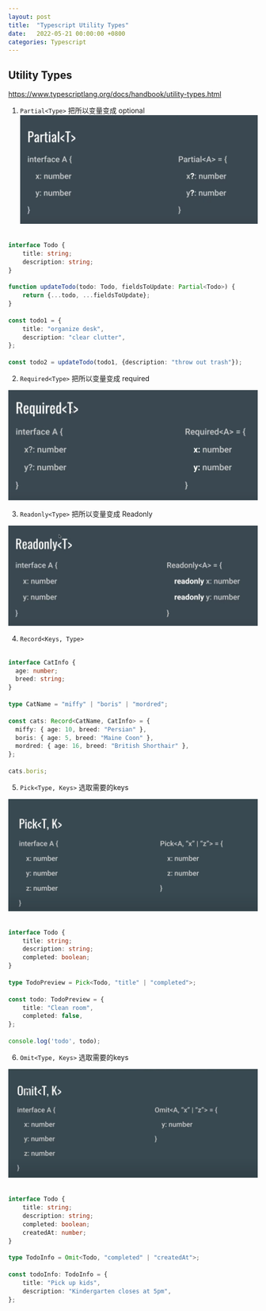 ```yaml
---
layout: post
title:  "Typescript Utility Types"
date:   2022-05-21 00:00:00 +0800
categories: Typescript
---
```



## Utility Types

https://www.typescriptlang.org/docs/handbook/utility-types.html


1. `Partial<Type>` 把所以变量变成 optional
![Partial.png](/assets/Partial.png)

```typescript

interface Todo {
    title: string;
    description: string;
}

function updateTodo(todo: Todo, fieldsToUpdate: Partial<Todo>) {
    return {...todo, ...fieldsToUpdate};
}

const todo1 = {
    title: "organize desk",
    description: "clear clutter",
};

const todo2 = updateTodo(todo1, {description: "throw out trash"});


```

2. `Required<Type>` 把所以变量变成 required

![Required.png](/assets/Required.png)

3. `Readonly<Type>` 把所以变量变成 Readonly

![Readonly.png](/assets/Readonly.png)


4. `Record<Keys, Type>`

```typescript

interface CatInfo {
  age: number;
  breed: string;
}
 
type CatName = "miffy" | "boris" | "mordred";
 
const cats: Record<CatName, CatInfo> = {
  miffy: { age: 10, breed: "Persian" },
  boris: { age: 5, breed: "Maine Coon" },
  mordred: { age: 16, breed: "British Shorthair" },
};
 
cats.boris;

```

5. `Pick<Type, Keys>` 选取需要的keys

![Pick.png](/assets/Pick.png)

```typescript

interface Todo {
    title: string;
    description: string;
    completed: boolean;
}

type TodoPreview = Pick<Todo, "title" | "completed">;

const todo: TodoPreview = {
    title: "Clean room",
    completed: false,
};

console.log('todo', todo);

```

6. `Omit<Type, Keys>` 选取需要的keys

![Omit.png](/assets/Omit.png)

```typescript

interface Todo {
    title: string;
    description: string;
    completed: boolean;
    createdAt: number;
}

type TodoInfo = Omit<Todo, "completed" | "createdAt">;

const todoInfo: TodoInfo = {
    title: "Pick up kids",
    description: "Kindergarten closes at 5pm",
};
```

